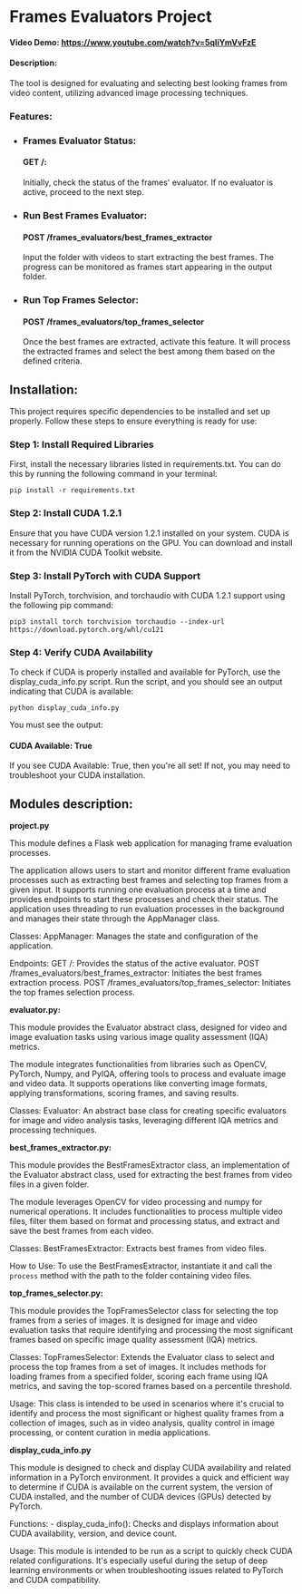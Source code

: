 # Frames Evaluators Project

#### Video Demo: <https://www.youtube.com/watch?v=5qIiYmVvFzE>

#### Description:

The tool is designed for evaluating and selecting best looking frames from video content, utilizing advanced image processing techniques.

### Features:

- ### Frames Evaluator Status:
    #### GET /:
    Initially, check the status of the frames' evaluator. If no evaluator is active, proceed to the next step.

- ### Run Best Frames Evaluator: 
    #### POST /frames_evaluators/best_frames_extractor
    Input the folder with videos to start extracting the best frames. The progress can be monitored as frames start appearing in the output folder.

- ### Run Top Frames Selector:
    #### POST /frames_evaluators/top_frames_selector
    Once the best frames are extracted, activate this feature. It will process the extracted frames and select the best among them based on the defined criteria.

## Installation:
This project requires specific dependencies to be installed and set up properly.
Follow these steps to ensure everything is ready for use:

### Step 1: Install Required Libraries
First, install the necessary libraries listed in requirements.txt.
You can do this by running the following command in your terminal:

`pip install -r requirements.txt`

### Step 2: Install CUDA 1.2.1
Ensure that you have CUDA version 1.2.1 installed on your system.
CUDA is necessary for running operations on the GPU.
You can download and install it from the NVIDIA CUDA Toolkit website.

### Step 3: Install PyTorch with CUDA Support
Install PyTorch, torchvision, and torchaudio with CUDA 1.2.1 support using the following pip command:

`pip3 install torch torchvision torchaudio --index-url https://download.pytorch.org/whl/cu121`

### Step 4: Verify CUDA Availability
To check if CUDA is properly installed and available for PyTorch,
use the display_cuda_info.py script.
Run the script, and you should see an output indicating that CUDA is available:

`python display_cuda_info.py`

You must see the output:
#### CUDA Available: True

If you see CUDA Available: True, then you're all set! If not, you may need to troubleshoot your CUDA installation.


## Modules description:

**project.py**

This module defines a Flask web application for managing frame evaluation processes.

The application allows users to start and monitor different frame evaluation processes
such as extracting best frames and selecting top frames from a given input. It supports
running one evaluation process at a time and provides endpoints to start these processes
and check their status. The application uses threading to run evaluation processes in
the background and manages their state through the AppManager class.

Classes:
    AppManager: Manages the state and configuration of the application.

Endpoints:
    GET /: Provides the status of the active evaluator.
    POST /frames_evaluators/best_frames_extractor: Initiates the best frames extraction process.
    POST /frames_evaluators/top_frames_selector: Initiates the top frames selection process.

**evaluator.py:**

This module provides the Evaluator abstract class, designed for video and image
evaluation tasks using various image quality assessment (IQA) metrics.

The module integrates functionalities from libraries such as OpenCV, PyTorch, Numpy,
and PyIQA, offering tools to process and evaluate image and video data. It supports
operations like converting image formats, applying transformations, scoring frames, and
saving results.

Classes:
    Evaluator: An abstract base class for creating specific evaluators for image and
               video analysis tasks, leveraging different IQA metrics and processing
               techniques.

**best_frames_extractor.py:**

This module provides the BestFramesExtractor class, an implementation of the Evaluator
abstract class, used for extracting the best frames from video files in a given folder.

The module leverages OpenCV for video processing and numpy for numerical operations. It
includes functionalities to process multiple video files, filter them based on format and
processing status, and extract and save the best frames from each video.

Classes:
    BestFramesExtractor: Extracts best frames from video files.

How to Use:
    To use the BestFramesExtractor, instantiate it and call the `process` method with the
    path to the folder containing video files.

**top_frames_selector.py:**

This module provides the TopFramesSelector class
for selecting the top frames from a series of images.
It is designed for image and video evaluation tasks that
require identifying and processing the most significant frames based on
specific image quality assessment (IQA) metrics.

Classes:
    TopFramesSelector: Extends the Evaluator class to select and
    process the top frames from a set of images. It includes methods
    for loading frames from a specified folder, scoring each frame using
    IQA metrics, and saving the top-scored frames based on a percentile threshold.

Usage:
    This class is intended to be used in scenarios where it's crucial to
    identify and process the most significant or highest quality frames from a
    collection of images, such as in video analysis, quality control in image processing,
    or content curation in media applications.

**display_cuda_info.py**

This module is designed to check and display CUDA availability
and related information in a PyTorch environment.
It provides a quick and efficient way to determine
if CUDA is available on the current system,
the version of CUDA installed,
and the number of CUDA devices (GPUs) detected by PyTorch.

Functions:
    - display_cuda_info(): Checks and displays
    information about CUDA availability, version, and device count.

Usage:
    This module is intended to be run
    as a script to quickly check CUDA related configurations.
    It's especially useful during the setup of deep learning
    environments or when troubleshooting issues related to PyTorch
    and CUDA compatibility.